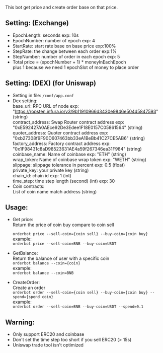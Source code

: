 This bot get price and create order base on that price.  

Setting: (Exchange)
-

- EpochLength: seconds exp: 10s
- EpochNumber: number of epoch exp: 4
- StartRate: start rate base on base price exp:100%
- StepRate: the change between each order exp:1%
- StepNumber: number of order in each epoch exp: 5
- Total price = (epochNumber + 1) * moneyInEachEpoch  
  plus 1 because we need 1 epochSlot of money to place order
  

Setting: (DEX) (for Uniswap)
- 

- Setting in file: `/conf/app.conf`
- Dex setting:  
  base_url: RPC URL of node exp: "https://ropsten.infura.io/v3/9b11910966d3430e9846e504d5847593" (string)  
  contract_address: Swap Router contract address exp: "0xE592427A0AEce92De3Edee1F18E0157C05861564" (string)    
  quoter_address: Quoter contract address exp: "0xb27308f9F90D607463bb33eA1BeBb41C27CE5AB6" (string)
  factory_address: Factory contract address exp: "0x1F98431c8aD98523631AE4a59f267346ea31F984" (string)
  coinbase_name: Name of coinbase exp: "ETH" (string)  
  wrap_token: Name of coinbase wrap token exp: "WETH" (string)    
  slippage: slippage tolerance in percent exp: 0.5 (float)  
  private_key: your private key  (string)  
  chain_id: chain id exp: 1 (int)  
  time_step: time step length (second) (int) exp: 30
- Coin contracts:  
  List of coin name match address (string)
  
Usage:
-

- Get price:  
  Return the price of coin buy compare to coin sell

  `orderbot price --sell-coin={coin sell} --buy-coin={coin buy}`  
  example:  
  `orderbot price --sell-coin=BNB --buy-coin=USDT`

- GetBalance:  
  Return the balance of user with a specific coin  
  `orderbot balance --coin={coin}`  
  example:  
  `orderbot balance --coin=BNB`  

- CreateOrder:  
  Create an order  
  `orderbot order --sell-coin={coin sell} --buy-coin={coin buy} --spend={spend coin}`  
  example:  
  `orderbot order --sell-coin=BNB --buy-coin=USDT --spend=0.1`  
    
Warning:
-

- Only support ERC20 and coinbase
- Don't set the time step too short if you sell ERC20 (> 15s)
- Uniswap trade tool isn't optimized